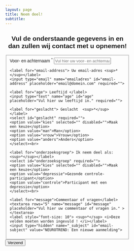 ```yaml
---
layout: page
title: Neem deel!
subtitle:
---
```


<html>
<head>
<meta name="viewport" content="width=device-width, initial-scale=1">
<style>
body {font-family: Arial, Helvetica, sans-serif;}
* {box-sizing: border-box;}

input[type=text], select, textarea {
  width: 100%;
  padding: 12px;
  border: 1px solid #ccc;
  border-radius: 15px;
  box-sizing: border-box;
  margin-top: 6px;
  margin-bottom: 16px;
  resize: vertical;
}

input[type=email], select, textarea {
  width: 100%;
  padding: 12px;
  border: 1px solid #ccc;
  border-radius: 15px;
  box-sizing: border-box;
  margin-top: 6px;
  margin-bottom: 16px;
  resize: vertical;
}


input[type=submit] {
  background-color: #4CAF50;
  color: white;
  padding: 12px 20px;
  border: none;
  border-radius: 15px;
  cursor: pointer;
}

input[type=submit]:hover {
  background-color: #45a049;
}


.container {
  width: 80%;
  border-radius: 15px;
  background-color: #f2f2f2;
  padding: 20px;
}
</style>
</head>
<body>

<h2 align="center"> Vul de onderstaande gegevens in en dan zullen wij contact met u opnemen! </h2>

<div class="container">
<form id="fs-frm" name="simple-contact-form" accept-charset="utf-8" action="https://formspree.io/j.pilmeyer@tue.nl" method="post">
  <fieldset id="fs-frm-inputs">
    <label for="full-name"> Voor- en achternaam <sup>*</sup> </label>
    <input type="text" name="name" id="full-name" placeholder="Vul hier uw voor- en achternaam in" required="">
    
    <label for="email-address"> Uw email-adres <sup>*</sup></label>
    <input type="email" name="emailadres" id="email-address" placeholder="email@domein.com" required="">

    <label for="age"> Leeftijd </label>
    <input type="text" name="age" id="age" placeholder="Vul hier uw leeftijd in." required="">
    
    <label for="geslacht"> Geslacht  <sup>*</sup></label>
    <select id="geslacht" required="">
    <option value="kies" selected="" disabled="">Maak een keuze</option>
    <option value="man">Man</option>
    <option value="vrouw">Vrouw</option>
    <option value="anders">Anders</option>
    </select><br>

    <label for="onderzoeksgroep"> Ik neem deel als:  <sup>*</sup></label>
    <select id="onderzoeksgroep" required="">
    <option value="kies" selected="" disabled="">Maak een keuze</option>
    <option value="depressie">Gezonde controle-participant</option>
    <option value="controle">Participant met een depressie</option>
    </select><br>

    <label for="message">Commentaar of vragen</label>
    <textarea rows="5" name="message" id="message" placeholder="Vul hier uw commentaar of vragen in." ></textarea>
    <label style="font-size: 10"> <sup>*</sup> <i>Deze velden moeten worden ingevuld ! </i></label>
    <input type="hidden" name="_subject" id="email-subject" value="NEUROTREND: Een nieuwe aanmelding">
  </fieldset>
  <input type="submit" value="Verzend">
</form>
</div>
